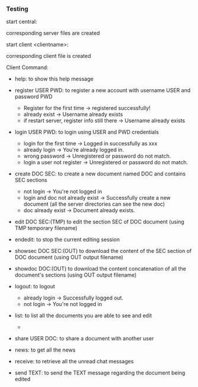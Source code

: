 ### Testing



start central:

corresponding server files are created

start client \<clientname>:

corresponding client file is created



Client Command:

- help: to show this help message

- register USER PWD: to register a new account with username USER and password PWD

  - Register for the first time -> registered successfully!
  - already exist -> Username already exists
  - if restart server, register info still there -> Username already exists

- login USER PWD: to login using USER and PWD credentials

  - login for the first time -> Logged in successfully as xxx
  - already login -> You're already logged in.
  - wrong password -> Unregistered or password do not match.
  - login a user not register -> Unregistered or password do not match.

- create DOC SEC: to create a new document named DOC and contains SEC sections

  - not login -> You're not logged in
  - login and doc not already exist -> Successfully create a new document (all the server directories can see the new doc)
  - doc already exist -> Document already exists.

- edit DOC SEC:(TMP) to edit the section SEC of DOC document (using TMP temporary filename)

- endedit: to stop the current editing session

- showsec DOC SEC:(OUT) to download the content of the SEC section of DOC document (using OUT output filename)

- showdoc DOC:(OUT) to download the content concatenation of all the document's sections (using OUT output filename)

- logout: to logout

  - already login -> Successfully logged out.
  - not login -> You're not logged in

- list: to list all the documents you are able to see and edit

  - 

- share USER DOC: to share a document with another user

- news: to get all the news

- receive: to retrieve all the unread chat messages

- send TEXT: to send the TEXT message regarding the document being edited

  